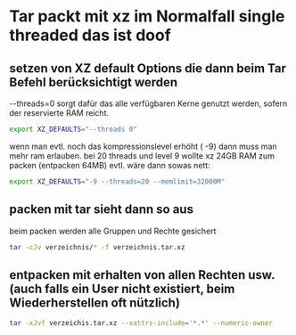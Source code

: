 # Tar packt mit xz im Normalfall single threaded das ist doof

## setzen von XZ default Options die dann beim Tar Befehl berücksichtigt werden

--threads=0 sorgt dafür das alle verfügbaren Kerne genutzt werden, sofern der reservierte RAM reicht.

```bash
export XZ_DEFAULTS="--threads 0"
``` 

wenn man evtl. noch das kompressionslevel erhöht ( -9) dann muss man mehr ram erlauben. bei 20 threads und level 9 wollte xz 24GB RAM zum packen (entpacken 64MB)
evtl. wäre dann sowas nett: 

```bash
export XZ_DEFAULTS="-9 --threads=20 --memlimit=32000M"
``` 


## packen mit tar sieht dann so aus

beim packen werden alle Gruppen und Rechte gesichert
```bash
tar -cJv verzeichnis/* -f verzeichnis.tar.xz

``` 

## entpacken mit erhalten von allen Rechten usw. (auch falls ein User nicht existiert, beim Wiederherstellen oft nützlich)
```bash
tar -xJvf verzeichis.tar.xz --xattrs-include='*.*' --numeric-owner
``` 
